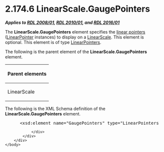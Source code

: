 <html dir="LTR" xmlns:mshelp="http://msdn.microsoft.com/mshelp" xmlns:ddue="http://ddue.schemas.microsoft.com/authoring/2003/5" xmlns:xlink="http://www.w3.org/1999/xlink" xmlns:tool="http://www.microsoft.com/tooltip">
    <head>
        <meta http-equiv="Content-Type" content="text/html; CHARSET=utf-8"></meta>
        <meta name="save" content="history"></meta>
        <title>2.174.6 LinearScale.GaugePointers</title>
        <xml>
            <mshelp:toctitle title="2.174.6 LinearScale.GaugePointers"></mshelp:toctitle>
            <mshelp:rltitle title="[MS-RDL]: LinearScale.GaugePointers"></mshelp:rltitle>
            <mshelp:keyword index="A" term="964897ce-f33f-4984-9dba-370460b51213"></mshelp:keyword>
            <mshelp:attr name="DCSext.ContentType" value="open specification"></mshelp:attr>
            <mshelp:attr name="AssetID" value="964897ce-f33f-4984-9dba-370460b51213"></mshelp:attr>
            <mshelp:attr name="TopicType" value="kbRef"></mshelp:attr>
            <mshelp:attr name="DCSext.Title" value="[MS-RDL]: LinearScale.GaugePointers" />
        </xml>
    </head>
    <body>
        <div id="header">
            <h1 class="heading">2.174.6 LinearScale.GaugePointers</h1>
        </div>
        <div id="mainSection">
            <div id="mainBody">
                <div id="allHistory" class="saveHistory"></div>
                <div id="sectionSection0" class="section" name="collapseableSection">
                    

<p><b><i>Applies to </i></b><a href="1e855f94-4617-47e4-b89e-0856c6cb420f.md"><b><i>RDL 2008/01</i></b></a><b><i>,
</i></b><a href="3428e690-a348-4ec7-8a6a-8efb42d2cdee.md"><b><i>RDL 2010/01</i></b></a><b><i>,
and </i></b><a href="52ce3983-2bfc-4e72-9359-42aaf5fe4509.md"><b><i>RDL 2016/01</i></b></a></p>

<p>The <b>LinearScale.GaugePointers</b> element specifies the <a href="b2482b3f-74ab-4ca8-a9e5-c07955011743.md#gt_9fc838d7-70b1-4d0e-a8d7-20ffff39919f">linear pointers</a> (<a href="19cdf02f-fcd5-41ca-b086-355eedb983b6.md">LinearPointer</a> instances)
to display on a <a href="744f8b40-7ad5-4652-94a1-76ae5df59389.md">LinearScale</a>.
This element is optional. This element is of type <a href="a1a8a621-cba3-4db1-8800-41471b49f2c2.md">LinearPointers</a>.</p>

<p>The following is the parent element of the <b>LinearScale.GaugePointers</b>
element.</p>

<table>
 <thead>
  <tr>
   <th>
   <p>Parent elements</p>
   </th>
  </tr>
 </thead>
 <tr>
  <td>
  <p>LinearScale</p>
  </td>
 </tr>
</table>

<p>The following is the XML Schema definition of the <b>LinearScale.GaugePointers</b>
element.</p>

<dl>
<dd>
<div><pre> &lt;xsd:element name=&quot;GaugePointers&quot; type=&quot;LinearPointersType&quot; minOccurs=&quot;0&quot; /&gt;
</pre></div>
</dd></dl>


                </div>
            </div>
        </div>
    </body>
</html>